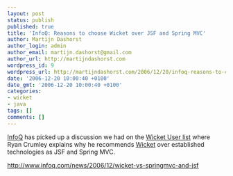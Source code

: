 ```yaml
---
layout: post
status: publish
published: true
title: 'InfoQ: Reasons to choose Wicket over JSF and Spring MVC'
author: Martijn Dashorst
author_login: admin
author_email: martijn.dashorst@gmail.com
author_url: http://martijndashorst.com
wordpress_id: 9
wordpress_url: http://martijndashorst.com/2006/12/20/infoq-reasons-to-choose-wicket-over-jsf-and-spring-mvc/
date: '2006-12-20 10:00:40 +0100'
date_gmt: '2006-12-20 10:00:40 +0100'
categories:
- wicket
- java
tags: []
comments: []
---
```

<p><a href="http://www.infoq.com">InfoQ</a> has picked up a discussion we had on the <a href="http://thread.gmane.org/gmane.comp.java.wicket.user/20595/focus=20595">Wicket User list</a> where Ryan Crumley explains why he recommends <a href="http://wicketframework.org">Wicket</a> over established technologies as JSF and Spring MVC.</p>
<p>
<a href="http://www.infoq.com/news/2006/12/wicket-vs-springmvc-and-jsf">http://www.infoq.com/news/2006/12/wicket-vs-springmvc-and-jsf</a></p>
